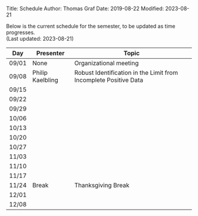 Title: Schedule
Author: Thomas Graf
Date: 2019-08-22
Modified: 2023-08-21

Below is the current schedule for the semester, to be updated as time progresses.  
(Last updated: 2023-08-21)


| Day   | Presenter          | Topic                                          |
|-------|--------------------|------------------------------------------------|
| 09/01 | None | Organizational meeting |
| 09/08 | Philip Kaelbling | Robust Identification in the Limit from Incomplete Positive Data |
| 09/15 | | |
| 09/22 | | |
| 09/29 | | |
| 10/06 | | |
| 10/13 | | |
| 10/20 | | |
| 10/27 | | |
| 11/03 | | |
| 11/10 | | |
| 11/17 | | |
| 11/24 | Break | Thanksgiving Break |
| 12/01 | | |
| 12/08 | | |
